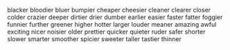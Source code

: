 blacker
bloodier
bluer
bumpier
cheaper
cheesier
cleaner
clearer
closer
colder
crazier
deeper
dirtier
drier
dumber
earlier
easier
faster
fatter
foggier
funnier
further
greener
higher
hotter
larger
louder
meaner
amazing
awful
exciting
nicer
noisier
older
prettier
quicker
quieter
ruder
safer
shorter
slower
smarter
smoother
spicier
sweeter
taller
tastier
thinner